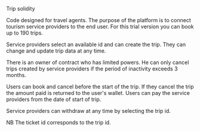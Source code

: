 Trip solidity

Code designed for travel agents. The purpose of the platform is to connect tourism service providers to the end user. For this trial version you can book up to 190 trips.

Service providers select an available id and can create the trip. They can change and update trip data at any time.

There is an owner of contract who has limited powers. He can only cancel trips created by service providers if the period of inactivity exceeds 3 months.

Users can book and cancel before the start of the trip. If they cancel the trip the amount paid is returned to the user's wallet. Users can pay the service providers from the date of start of trip.

Service providers can withdraw at any time by selecting the trip id.

NB The ticket id corresponds to the trip id.
